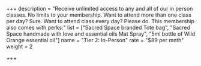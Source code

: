 +++
description = "Receive unlimited access to any and all of our in person classes. No limits to your membership. Want to attend more than one class per day? Sure. Want to attend class every day? Please do. This membership also comes with perks:"
list = ["Sacred Space branded Tote bag", "Sacred Space handmade with love and essential oils Mat Spray", "5ml bottle of Wild Orange essential oil"]
name = "Tier 2: In-Person"
rate = "$89 per mnth"
weight = 2

+++
